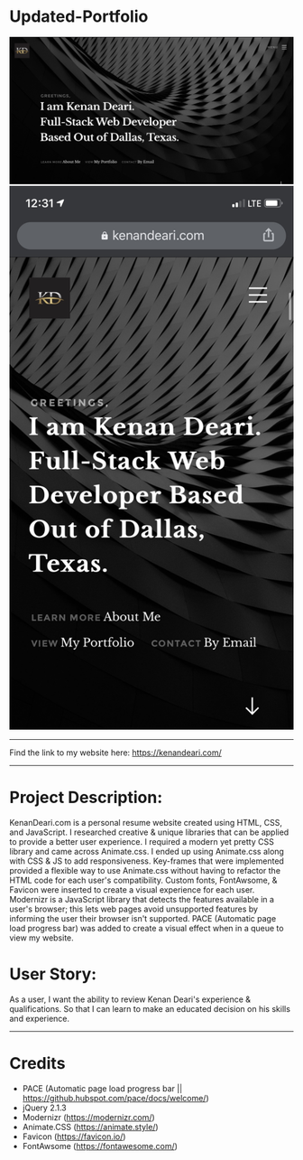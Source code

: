 # Updated-Portfolio

[<img src="https://github.com/KenanDeari/Updated-Portfolio/blob/master/images/ReadMe1.png">](https://KenanDeari.com)
[<img src="https://github.com/KenanDeari/Updated-Portfolio/blob/master/images/Mobile.jpeg">](https://KenanDeari.com)


_______________

Find the link to my website here: https://kenandeari.com/

_______________

# Project Description: 
KenanDeari.com is a personal resume website created using HTML, CSS, and JavaScript. I researched creative & unique libraries that can be applied to provide a better user experience. I required a modern yet pretty CSS library and came across Animate.css. I ended up using Animate.css along with CSS & JS to add responsiveness. Key-frames that were implemented provided a flexible way to use Animate.css without having to refactor the HTML code for each user's compatibility. Custom fonts, FontAwsome, & Favicon were inserted to create a visual experience for each user. Modernizr is a JavaScript library that detects the features available in a user's browser; this lets web pages avoid unsupported features by informing the user their browser isn't supported. PACE (Automatic page load progress bar) was added to create a visual effect when in a queue to view my website.

# User Story: 
As a user, I want the ability to review Kenan Deari's experience & qualifications. So that I can learn to make an educated decision on his skills and experience. 

_______________


# Credits
* PACE (Automatic page load progress bar || https://github.hubspot.com/pace/docs/welcome/)
* jQuery 2.1.3 
* Modernizr (https://modernizr.com/) 
* Animate.CSS (https://animate.style/) 
* Favicon (https://favicon.io/)
* FontAwsome (https://fontawesome.com/)
